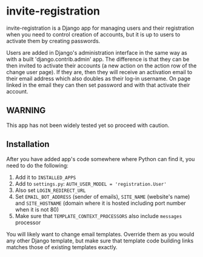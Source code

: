 invite-registration
===================

invite-registration is a Django app for managing users and their registration when you need to control creation of accounts, but it is up to users to activate them by creating passwords.

Users are added in Django's administration interface in the same way as with a built 'django.contrib.admin' app. The difference is that they can be then invited to activate their accounts (a new action on the action row of the change user page). If they are, then they will receive an activation email to their email address which also doubles as their log-in username. On page linked in the email they can then set password and with that activate their account.


WARNING
-------
This app has not been widely tested yet so proceed with caution.


Installation
------------
After you have added app's code somewhere where Python can find it, you need to do the following:

1. Add it to ``INSTALLED_APPS``
2. Add to ``settings.py``: ``AUTH_USER_MODEL = 'registration.User'``
3. Also set ``LOGIN_REDIRECT_URL``
4. Set ``EMAIL_BOT_ADDRESS`` (sender of emails), ``SITE_NAME`` (website's name) and ``SITE_HOSTNAME`` (domain where it is hosted including port number when it is not 80)
5. Make sure that ``TEMPLATE_CONTEXT_PROCESSORS`` also include ``messages`` processor

You will likely want to change email templates. Override them as you would any other Django template, but make sure that template code building links matches those of existing templates exactly.
